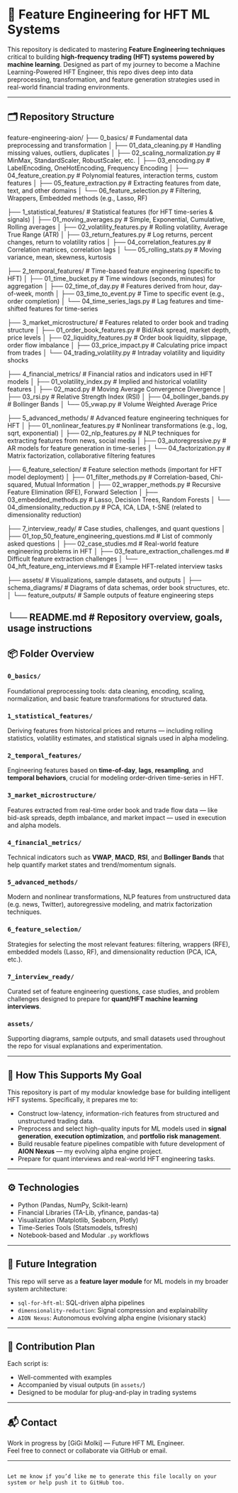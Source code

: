 # 🧠 Feature Engineering for HFT ML Systems

This repository is dedicated to mastering **Feature Engineering techniques** critical to building **high-frequency trading (HFT) systems powered by machine learning**. Designed as part of my journey to become a Machine Learning-Powered HFT Engineer, this repo dives deep into data preprocessing, transformation, and feature generation strategies used in real-world financial trading environments.

---

## 🗂️ Repository Structure

feature-engineering-aion/
├── 0_basics/                    # Fundamental data preprocessing and transformation
│   ├── 01_data_cleaning.py       # Handling missing values, outliers, duplicates
│   ├── 02_scaling_normalization.py # MinMax, StandardScaler, RobustScaler, etc.
│   ├── 03_encoding.py            # LabelEncoding, OneHotEncoding, Frequency Encoding
│   ├── 04_feature_creation.py    # Polynomial features, interaction terms, custom features
│   ├── 05_feature_extraction.py  # Extracting features from date, text, and other domains
│   └── 06_feature_selection.py   # Filtering, Wrappers, Embedded methods (e.g., Lasso, RF)

├── 1_statistical_features/      # Statistical features (for HFT time-series & signals)
│   ├── 01_moving_averages.py    # Simple, Exponential, Cumulative, Rolling averages
│   ├── 02_volatility_features.py # Rolling volatility, Average True Range (ATR)
│   ├── 03_return_features.py    # Log returns, percent changes, return to volatility ratios
│   ├── 04_correlation_features.py # Correlation matrices, correlation lags
│   └── 05_rolling_stats.py      # Moving variance, mean, skewness, kurtosis

├── 2_temporal_features/         # Time-based feature engineering (specific to HFT)
│   ├── 01_time_bucket.py        # Time windows (seconds, minutes) for aggregation
│   ├── 02_time_of_day.py        # Features derived from hour, day-of-week, month
│   ├── 03_time_to_event.py      # Time to specific event (e.g., order completion)
│   └── 04_time_series_lags.py   # Lag features and time-shifted features for time-series

├── 3_market_microstructure/     # Features related to order book and trading structure
│   ├── 01_order_book_features.py # Bid/Ask spread, market depth, price levels
│   ├── 02_liquidity_features.py # Order book liquidity, slippage, order flow imbalance
│   ├── 03_price_impact.py       # Calculating price impact from trades
│   └── 04_trading_volatility.py # Intraday volatility and liquidity shocks

├── 4_financial_metrics/         # Financial ratios and indicators used in HFT models
│   ├── 01_volatility_index.py   # Implied and historical volatility features
│   ├── 02_macd.py               # Moving Average Convergence Divergence
│   ├── 03_rsi.py                # Relative Strength Index (RSI)
│   ├── 04_bollinger_bands.py    # Bollinger Bands
│   └── 05_vwap.py               # Volume Weighted Average Price

├── 5_advanced_methods/          # Advanced feature engineering techniques for HFT
│   ├── 01_nonlinear_features.py # Nonlinear transformations (e.g., log, sqrt, exponential)
│   ├── 02_nlp_features.py      # NLP techniques for extracting features from news, social media
│   ├── 03_autoregressive.py    # AR models for feature generation in time-series
│   └── 04_factorization.py     # Matrix factorization, collaborative filtering features

├── 6_feature_selection/         # Feature selection methods (important for HFT model deployment)
│   ├── 01_filter_methods.py     # Correlation-based, Chi-squared, Mutual Information
│   ├── 02_wrapper_methods.py    # Recursive Feature Elimination (RFE), Forward Selection
│   ├── 03_embedded_methods.py   # Lasso, Decision Trees, Random Forests
│   └── 04_dimensionality_reduction.py # PCA, ICA, LDA, t-SNE (related to dimensionality reduction)

├── 7_interview_ready/           # Case studies, challenges, and quant questions
│   ├── 01_top_50_feature_engineering_questions.md # List of commonly asked questions
│   ├── 02_case_studies.md       # Real-world feature engineering problems in HFT
│   ├── 03_feature_extraction_challenges.md # Difficult feature extraction challenges
│   └── 04_hft_feature_eng_interviews.md # Example HFT-related interview tasks

├── assets/                      # Visualizations, sample datasets, and outputs
│   ├── schema_diagrams/         # Diagrams of data schemas, order book structures, etc.
│   └── feature_outputs/         # Sample outputs of feature engineering steps

└── README.md                    # Repository overview, goals, usage instructions
---

## 📦 Folder Overview

### `0_basics/`
Foundational preprocessing tools: data cleaning, encoding, scaling, normalization, and basic feature transformations for structured data.

### `1_statistical_features/`
Deriving features from historical prices and returns — including rolling statistics, volatility estimates, and statistical signals used in alpha modeling.

### `2_temporal_features/`
Engineering features based on **time-of-day**, **lags**, **resampling**, and **temporal behaviors**, crucial for modeling order-driven time-series in HFT.

### `3_market_microstructure/`
Features extracted from real-time order book and trade flow data — like bid-ask spreads, depth imbalance, and market impact — used in execution and alpha models.

### `4_financial_metrics/`
Technical indicators such as **VWAP**, **MACD**, **RSI**, and **Bollinger Bands** that help quantify market states and trend/momentum signals.

### `5_advanced_methods/`
Modern and nonlinear transformations, NLP features from unstructured data (e.g. news, Twitter), autoregressive modeling, and matrix factorization techniques.

### `6_feature_selection/`
Strategies for selecting the most relevant features: filtering, wrappers (RFE), embedded models (Lasso, RF), and dimensionality reduction (PCA, ICA, etc.).

### `7_interview_ready/`
Curated set of feature engineering questions, case studies, and problem challenges designed to prepare for **quant/HFT machine learning interviews**.

### `assets/`
Supporting diagrams, sample outputs, and small datasets used throughout the repo for visual explanations and experimentation.

---

## 🧭 How This Supports My Goal

This repository is part of my modular knowledge base for building intelligent HFT systems. Specifically, it prepares me to:

- Construct low-latency, information-rich features from structured and unstructured trading data.
- Preprocess and select high-quality inputs for ML models used in **signal generation**, **execution optimization**, and **portfolio risk management**.
- Build reusable feature pipelines compatible with future development of **AION Nexus** — my evolving alpha engine project.
- Prepare for quant interviews and real-world HFT engineering tasks.

---

## ⚙️ Technologies

- Python (Pandas, NumPy, Scikit-learn)
- Financial Libraries (TA-Lib, yfinance, pandas-ta)
- Visualization (Matplotlib, Seaborn, Plotly)
- Time-Series Tools (Statsmodels, tsfresh)
- Notebook-based and Modular `.py` workflows

---

## 🚀 Future Integration

This repo will serve as a **feature layer module** for ML models in my broader system architecture:
- `sql-for-hft-ml`: SQL-driven alpha pipelines
- `dimensionality-reduction`: Signal compression and explainability
- `AION Nexus`: Autonomous evolving alpha engine (visionary stack)

---

## 📌 Contribution Plan

Each script is:
- Well-commented with examples
- Accompanied by visual outputs (in `assets/`)
- Designed to be modular for plug-and-play in trading systems

---

## 📬 Contact

Work in progress by [GiGi Molki] — Future HFT ML Engineer.  
Feel free to connect or collaborate via GitHub or email.

---
```

Let me know if you’d like me to generate this file locally on your system or help push it to GitHub too.
